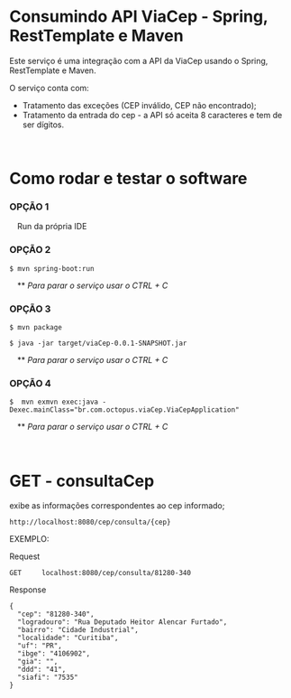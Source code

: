 # Consumindo API ViaCep - Spring, RestTemplate e Maven

Este serviço é uma integração com a API da ViaCep usando o Spring, RestTemplate e Maven.

O serviço conta com:
- Tratamento das exceções (CEP inválido, CEP não encontrado);
- Tratamento da entrada do cep - a API só aceita 8 caracteres e tem de ser dígitos.

&nbsp;
# Como rodar e testar o software
### OPÇÃO 1
&emsp;Run da própria IDE

### OPÇÃO 2

    $ mvn spring-boot:run

&emsp;** _Para parar o serviço usar o CTRL + C_

### OPÇÃO 3

    $ mvn package

    $ java -jar target/viaCep-0.0.1-SNAPSHOT.jar

&emsp;** _Para parar o serviço usar o CTRL + C_

### OPÇÃO 4

    $  mvn exmvn exec:java -Dexec.mainClass="br.com.octopus.viaCep.ViaCepApplication"


&emsp;** _Para parar o serviço usar o CTRL + C_

&nbsp;
# GET - consultaCep

  exibe as informações correspondentes ao cep informado;

    http://localhost:8080/cep/consulta/{cep}

EXEMPLO:

Request

    GET     localhost:8080/cep/consulta/81280-340

Response

    {
      "cep": "81280-340",
	  "logradouro": "Rua Deputado Heitor Alencar Furtado",
	  "bairro": "Cidade Industrial",
	  "localidade": "Curitiba",
	  "uf": "PR",
	  "ibge": "4106902",
	  "gia": "",
	  "ddd": "41",
	  "siafi": "7535"   
    }
